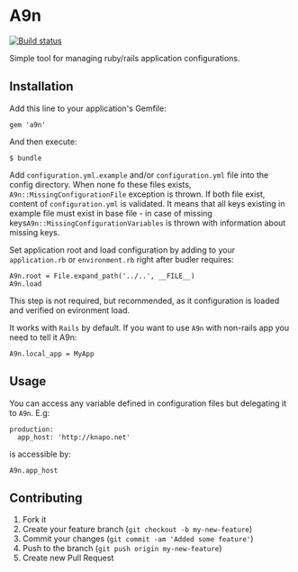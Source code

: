# A9n

[![Build status](https://secure.travis-ci.org/knapo/a9n.png)](https://travis-ci.org/knapo/a9n)

Simple tool for managing ruby/rails application configurations.

## Installation

Add this line to your application's Gemfile:

    gem 'a9n'

And then execute:

    $ bundle

Add `configuration.yml.example` and/or `configuration.yml` file into the config
directory. When none fo these files exists, `A9n::MissingConfigurationFile`
exception is thrown.
If both file exist, content of `configuration.yml` is validated. It means that
all keys existing in example file must exist in base file - in case of missing
keys`A9n::MissingConfigurationVariables` is thrown with information about 
missing keys.

Set application root and load configuration by adding to your `application.rb` or `environment.rb` right
after budler requires:

    A9n.root = File.expand_path('../..', __FILE__)
    A9n.load

This step is not required, but recommended, as it configuration is loaded and
verified on evironment load.

It works with `Rails` by default. If you want to use `A9n` with non-rails app
you need to tell it A9n:

    A9n.local_app = MyApp

## Usage

You can access any variable defined in configuration files but delegating it to 
`A9n`. E.g:

    production:
      app_host: 'http://knapo.net'

is accessible by:

    A9n.app_host

## Contributing

1. Fork it
2. Create your feature branch (`git checkout -b my-new-feature`)
3. Commit your changes (`git commit -am 'Added some feature'`)
4. Push to the branch (`git push origin my-new-feature`)
5. Create new Pull Request
